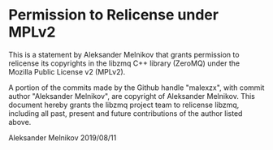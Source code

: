 # Permission to Relicense under MPLv2

This is a statement by Aleksander Melnikov
that grants permission to relicense its copyrights in the libzmq C++
library (ZeroMQ) under the Mozilla Public License v2 (MPLv2).

A portion of the commits made by the Github handle "malexzx", with
commit author "Aleksander Melnikov", are copyright of Aleksander Melnikov.
This document hereby grants the libzmq project team to relicense libzmq,
including all past, present and future contributions of the author listed above.

Aleksander Melnikov
2019/08/11
